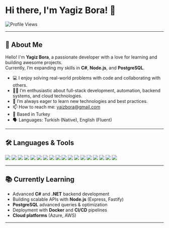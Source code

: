 # Hi there, I'm Yagiz Bora! 👋

![Profile Views](https://komarev.com/ghpvc/?username=yagizbora&color=blue)

---

## 🚀 About Me

Hello! I'm **Yagiz Bora**, a passionate developer with a love for learning and building awesome projects.  
Currently, I’m expanding my skills in **C#**, **Node.js**, and **PostgreSQL**.

- 💻 I enjoy solving real-world problems with code and collaborating with others.
- 🧑‍💻 I’m enthusiastic about full-stack development, automation, backend systems, and cloud technologies.
- 🌱 I’m always eager to learn new technologies and best practices.
- 📫 How to reach me: [yaizbora@gmail.com](mailto:yaizbora@gmail.com)
- 📍 Based in Turkey
- 🗣️ Languages: Turkish (Native), English (Fluent)

---

## 🛠️ Languages & Tools

<p>
  <img src="https://img.shields.io/badge/-Python-000?&logo=Python" />
  <img src="https://img.shields.io/badge/-JavaScript-000?&logo=JavaScript" />
  <img src="https://img.shields.io/badge/-TypeScript-000?&logo=typescript" />
  <img src="https://img.shields.io/badge/-HTML-000?&logo=HTML5" />
  <img src="https://img.shields.io/badge/-CSS-000?&logo=CSS3" />
  <img src="https://img.shields.io/badge/-React-000?&logo=React" />
  <img src="https://img.shields.io/badge/-Node.js-000?&logo=Node.js" />
  <img src="https://img.shields.io/badge/-Express-000?&logo=express" />
  <img src="https://img.shields.io/badge/-C%23-000?&logo=c-sharp" />
  <img src="https://img.shields.io/badge/-.NET-000?&logo=dotnet" />
  <img src="https://img.shields.io/badge/-PostgreSQL-000?&logo=postgresql" />
  <img src="https://img.shields.io/badge/-MongoDB-000?&logo=mongodb" />
  <img src="https://img.shields.io/badge/-Git-000?&logo=Git" />
  <img src="https://img.shields.io/badge/-Docker-000?&logo=Docker" />
  <img src="https://img.shields.io/badge/-Material_UI-000?&logo=mui" />
  <img src="https://img.shields.io/badge/-Figma-000?&logo=figma" />
  <img src="https://img.shields.io/badge/-Linux-000?&logo=linux" />
  <img src="https://img.shields.io/badge/-VS_Code-000?&logo=visualstudiocode" />
</p>

---

## 📚 Currently Learning

- Advanced **C#** and **.NET** backend development
- Building scalable APIs with **Node.js** (Express, Fastify)
- **PostgreSQL** advanced queries & optimization
- Deployment with **Docker** and **CI/CD** pipelines
- **Cloud platforms** (Azure, AWS)

---
